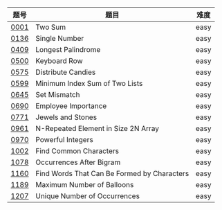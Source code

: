 | 题号 | 题目 | 难度 |
| --- | --- | --- |
| [0001](0001.two-sum/) | Two Sum | easy | 
| [0136](0136.single-number/) | Single Number | easy |
| [0409](0409.longest-palindrome) | Longest Palindrome | easy |
| [0500](0500.keyboard-row) | Keyboard Row | easy |
| [0575](0575.distribute-candies) | Distribute Candies | easy |
| [0599](0599.minimum-index-sum-of-two-lists) | Minimum Index Sum of Two Lists | easy |
| [0645](0645.set-mismatch) | Set Mismatch | easy |
| [0690](0690.employee-importance) | Employee Importance | easy |
| [0771](0771.jewels-and-stones) | Jewels and Stones | easy |
| [0961](0961.n-repeated-element-in-size-2n-array) | N-Repeated Element in Size 2N Array | easy |
| [0970](0970.powerful-integers/) | Powerful Integers | easy |
| [1002](1002.find-common-characters/)  |Find Common Characters | easy |
| [1078](1078.occurrences-after-bigram/) |  Occurrences After Bigram | easy |
| [1160](1160.find-words-that-can-be-formed-by-characters/) | Find Words That Can Be Formed by Characters | easy |
| [1189](1189.maximum-number-of-balloons/) | Maximum Number of Balloons | easy |
| [1207](1207.unique-number-of-occurrences/) | Unique Number of Occurrences | easy |